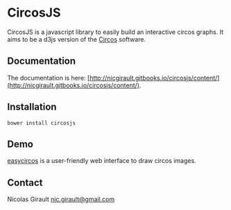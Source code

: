 CircosJS
========

CircosJS is a javascript library to easily build an interactive circos graphs. It aims to be a d3js version of the [Circos](http://circos.ca) software.


Documentation
-------------

The documentation is here: [http://nicgirault.gitbooks.io/circosjs/content/](http://nicgirault.gitbooks.io/circosjs/content/).

Installation
------------
```
bower install circosjs
```


Demo
----
[easycircos](http://easycircos.org) is a user-friendly web interface to draw circos images.


Contact
-------
Nicolas Girault
nic.girault@gmail.com
